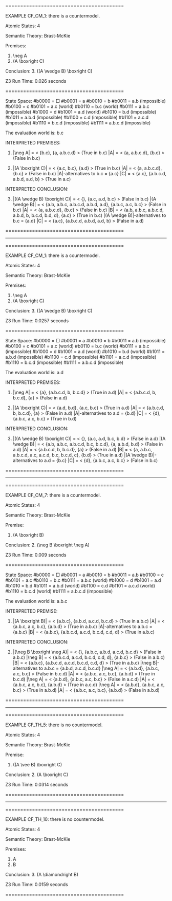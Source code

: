 ========================================

EXAMPLE CF_CM_1: there is a countermodel.

Atomic States: 4

Semantic Theory: Brast-McKie

Premises:
1. \neg A
2. (A \boxright C)

Conclusion:
3. ((A \wedge B) \boxright C)

Z3 Run Time: 0.026 seconds

========================================

State Space:
  #b0000 = □
  #b0001 = a
  #b0010 = b
  #b0011 = a.b (impossible)
  #b0100 = c
  #b0101 = a.c (world)
  #b0110 = b.c (world)
  #b0111 = a.b.c (impossible)
  #b1000 = d
  #b1001 = a.d (world)
  #b1010 = b.d (impossible)
  #b1011 = a.b.d (impossible)
  #b1100 = c.d (impossible)
  #b1101 = a.c.d (impossible)
  #b1110 = b.c.d (impossible)
  #b1111 = a.b.c.d (impossible)

The evaluation world is: b.c

INTERPRETED PREMISES:

1.  |\neg A| = < {b.c}, {a, a.b.c.d} >  (True in b.c)
      |A| = < {a, a.b.c.d}, {b.c} >  (False in b.c)

2.  |(A \boxright C)| = < {a.c, b.c}, {a.d} >  (True in b.c)
      |A| = < {a, a.b.c.d}, {b.c} >  (False in b.c)
      |A|-alternatives to b.c = {a.c}
        |C| = < {a.c}, {a.b.c.d, a.b.d, a.d, b} >  (True in a.c)

INTERPRETED CONCLUSION:

3.  |((A \wedge B) \boxright C)| = < {}, {a.c, a.d, b.c} >  (False in b.c)
      |(A \wedge B)| = < {a.b, a.b.c, a.b.c.d, a.b.d, a.d}, {a.b.c, a.c, b.c} >  (False in b.c)
        |A| = < {a, a.b.c.d}, {b.c} >  (False in b.c)
        |B| = < {a.b, a.b.c, a.b.c.d, a.b.d, b, b.c.d, b.d, d}, {a.c} >  (True in b.c)
      |(A \wedge B)|-alternatives to b.c = {a.d}
        |C| = < {a.c}, {a.b.c.d, a.b.d, a.d, b} >  (False in a.d)


========================================

---

========================================

EXAMPLE CF_CM_1: there is a countermodel.

Atomic States: 4

Semantic Theory: Brast-McKie

Premises:
1. \neg A
2. (A \boxright C)

Conclusion:
3. ((A \wedge B) \boxright C)

Z3 Run Time: 0.0257 seconds

========================================

State Space:
  #b0000 = □
  #b0001 = a
  #b0010 = b
  #b0011 = a.b (impossible)
  #b0100 = c
  #b0101 = a.c (world)
  #b0110 = b.c (world)
  #b0111 = a.b.c (impossible)
  #b1000 = d
  #b1001 = a.d (world)
  #b1010 = b.d (world)
  #b1011 = a.b.d (impossible)
  #b1100 = c.d (impossible)
  #b1101 = a.c.d (impossible)
  #b1110 = b.c.d (impossible)
  #b1111 = a.b.c.d (impossible)

The evaluation world is: a.d

INTERPRETED PREMISES:

1.  |\neg A| = < {a}, {a.b.c.d, b, b.c.d} >  (True in a.d)
      |A| = < {a.b.c.d, b, b.c.d}, {a} >  (False in a.d)

2.  |(A \boxright C)| = < {a.d, b.d}, {a.c, b.c} >  (True in a.d)
      |A| = < {a.b.c.d, b, b.c.d}, {a} >  (False in a.d)
      |A|-alternatives to a.d = {b.d}
        |C| = < {d}, {a.b.c, a.c, b.c} >  (True in b.d)

INTERPRETED CONCLUSION:

3.  |((A \wedge B) \boxright C)| = < {}, {a.c, a.d, b.c, b.d} >  (False in a.d)
      |(A \wedge B)| = < {a.b, a.b.c, a.b.c.d, b.c, b.c.d}, {a, a.b.d, b.d} >  (False in a.d)
        |A| = < {a.b.c.d, b, b.c.d}, {a} >  (False in a.d)
        |B| = < {a, a.b.c, a.b.c.d, a.c, a.c.d, b.c, b.c.d, c}, {b.d} >  (True in a.d)
      |(A \wedge B)|-alternatives to a.d = {b.c}
        |C| = < {d}, {a.b.c, a.c, b.c} >  (False in b.c)


========================================

---

========================================

EXAMPLE CF_CM_7: there is a countermodel.

Atomic States: 4

Semantic Theory: Brast-McKie

Premise:
1. (A \boxright B)

Conclusion:
2. (\neg B \boxright \neg A)

Z3 Run Time: 0.009 seconds

========================================

State Space:
  #b0000 = □
  #b0001 = a
  #b0010 = b
  #b0011 = a.b
  #b0100 = c
  #b0101 = a.c
  #b0110 = b.c
  #b0111 = a.b.c (world)
  #b1000 = d
  #b1001 = a.d
  #b1010 = b.d
  #b1011 = a.b.d (world)
  #b1100 = c.d
  #b1101 = a.c.d (world)
  #b1110 = b.c.d (world)
  #b1111 = a.b.c.d (impossible)

The evaluation world is: a.b.c

INTERPRETED PREMISE:

1.  |(A \boxright B)| = < {a.b.c}, {a.b.d, a.c.d, b.c.d} >  (True in a.b.c)
      |A| = < {a.b.c, a.c, b.c}, {a.b.d} >  (True in a.b.c)
      |A|-alternatives to a.b.c = {a.b.c}
        |B| = < {a.b.c}, {a.b.c.d, a.c.d, b.c.d, c.d, d} >  (True in a.b.c)

INTERPRETED CONCLUSION:

2.  |(\neg B \boxright \neg A)| = < {}, {a.b.c, a.b.d, a.c.d, b.c.d} >  (False in a.b.c)
      |\neg B| = < {a.b.c.d, a.c.d, b.c.d, c.d, d}, {a.b.c} >  (False in a.b.c)
        |B| = < {a.b.c}, {a.b.c.d, a.c.d, b.c.d, c.d, d} >  (True in a.b.c)
      |\neg B|-alternatives to a.b.c = {a.b.d, a.c.d, b.c.d}
        |\neg A| = < {a.b.d}, {a.b.c, a.c, b.c} >  (False in b.c.d)
          |A| = < {a.b.c, a.c, b.c}, {a.b.d} >  (True in b.c.d)
        |\neg A| = < {a.b.d}, {a.b.c, a.c, b.c} >  (False in a.c.d)
          |A| = < {a.b.c, a.c, b.c}, {a.b.d} >  (True in a.c.d)
        |\neg A| = < {a.b.d}, {a.b.c, a.c, b.c} >  (True in a.b.d)
          |A| = < {a.b.c, a.c, b.c}, {a.b.d} >  (False in a.b.d)


========================================

---

========================================

EXAMPLE CF_TH_5: there is no countermodel.

Atomic States: 4

Semantic Theory: Brast-McKie

Premise:
1. ((A \vee B) \boxright C)

Conclusion:
2. (A \boxright C)

Z3 Run Time: 0.0314 seconds

========================================

---

========================================

EXAMPLE CF_TH_10: there is no countermodel.

Atomic States: 4

Semantic Theory: Brast-McKie

Premises:
1. A
2. B

Conclusion:
3. (A \diamondright B)

Z3 Run Time: 0.0159 seconds

========================================